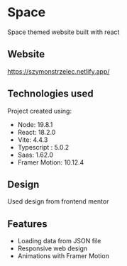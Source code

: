 # Space 
Space themed website built with react


## Website
https://szymonstrzelec.netlify.app/

## Technologies used
Project created using:
* Node: 19.8.1
* React: 18.2.0
* Vite: 4.4.3
* Typescript : 5.0.2
* Saas: 1.62.0
* Framer Motion: 10.12.4

## Design
Used design from frontend mentor

## Features
* Loading data from JSON file
* Responsive web design
* Animations with Framer Motion
